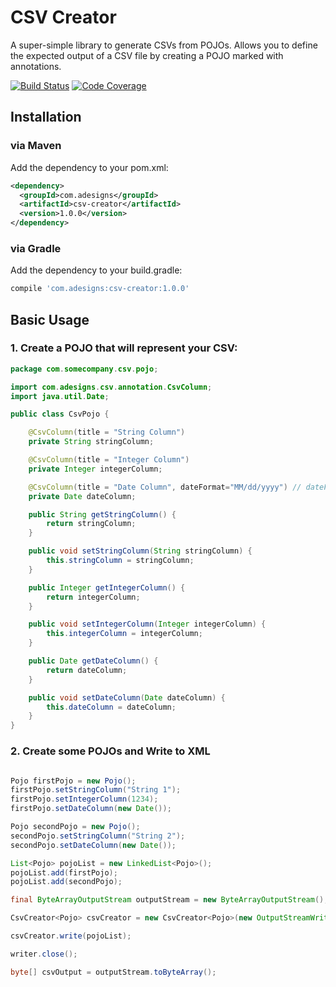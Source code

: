 
# CSV Creator
A super-simple library to generate CSVs from POJOs.  Allows you to define the expected output of a CSV file by creating a POJO marked with annotations.

[![Build Status](https://img.shields.io/travis/adesigns/csv-creator.svg)](https://travis-ci.org/adesigns/csv-creator)
[![Code Coverage](https://img.shields.io/coveralls/adesigns/csv-creator.svg)](https://coveralls.io/github/adesigns/csv-creator)


## Installation

### via Maven
Add the dependency to your pom.xml:

```xml
<dependency>
  <groupId>com.adesigns</groupId>
  <artifactId>csv-creator</artifactId>
  <version>1.0.0</version>
</dependency>
```
### via Gradle

Add the dependency to your build.gradle:

```groovy
compile 'com.adesigns:csv-creator:1.0.0'
```

## Basic Usage

### 1. Create a POJO that will represent your CSV:

```java
package com.somecompany.csv.pojo;

import com.adesigns.csv.annotation.CsvColumn;
import java.util.Date;

public class CsvPojo {

    @CsvColumn(title = "String Column")
    private String stringColumn;

    @CsvColumn(title = "Integer Column")
    private Integer integerColumn;

    @CsvColumn(title = "Date Column", dateFormat="MM/dd/yyyy") // dateFormat is optional.  See CsvColumn for default format.
    private Date dateColumn;

    public String getStringColumn() {
        return stringColumn;
    }

    public void setStringColumn(String stringColumn) {
        this.stringColumn = stringColumn;
    }

    public Integer getIntegerColumn() {
        return integerColumn;
    }

    public void setIntegerColumn(Integer integerColumn) {
        this.integerColumn = integerColumn;
    }

    public Date getDateColumn() {
        return dateColumn;
    }

    public void setDateColumn(Date dateColumn) {
        this.dateColumn = dateColumn;
    }
}
```

### 2. Create some POJOs and Write to XML

```java

Pojo firstPojo = new Pojo();
firstPojo.setStringColumn("String 1");
firstPojo.setIntegerColumn(1234);
firstPojo.setDateColumn(new Date());

Pojo secondPojo = new Pojo();
secondPojo.setStringColumn("String 2");
secondPojo.setDateColumn(new Date());

List<Pojo> pojoList = new LinkedList<Pojo>();
pojoList.add(firstPojo);
pojoList.add(secondPojo);
```

```java
final ByteArrayOutputStream outputStream = new ByteArrayOutputStream();

CsvCreator<Pojo> csvCreator = new CsvCreator<Pojo>(new OutputStreamWriter(outputStream), Pojo.class);

csvCreator.write(pojoList);

writer.close();

byte[] csvOutput = outputStream.toByteArray();
```
